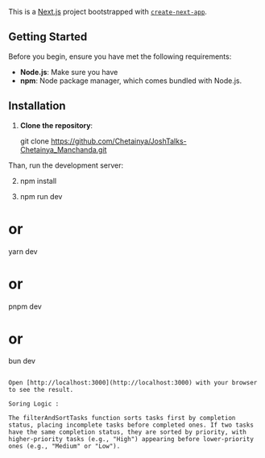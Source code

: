 This is a [Next.js](https://nextjs.org/) project bootstrapped with [`create-next-app`](https://github.com/vercel/next.js/tree/canary/packages/create-next-app).

## Getting Started

Before you begin, ensure you have met the following requirements:

- **Node.js**: Make sure you have 
- **npm**: Node package manager, which comes bundled with Node.js.

## Installation

1. **Clone the repository**:

   
   git clone https://github.com/Chetainya/JoshTalks-Chetainya_Manchanda.git






Than, run the development server:

2. npm install

3. npm run dev
# or
yarn dev
# or
pnpm dev
# or
bun dev
```

Open [http://localhost:3000](http://localhost:3000) with your browser to see the result.

Soring Logic : 

The filterAndSortTasks function sorts tasks first by completion status, placing incomplete tasks before completed ones. If two tasks have the same completion status, they are sorted by priority, with higher-priority tasks (e.g., "High") appearing before lower-priority ones (e.g., "Medium" or "Low").


